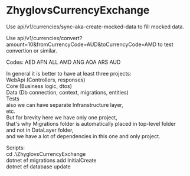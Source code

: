 # ZhyglovsCurrencyExchange

Use api/v1/currencies/sync-aka-create-mocked-data to fill mocked data.

Use api/v1/currencies/convert?amount=10&fromCurrencyCode=AUD&toCurrencyCode=AMD to test convertion or similar.

Codes:
AED
AFN
ALL
AMD
ANG
AOA
ARS
AUD


In general it is better to have at least three projects: \
WebApi (Controllers, responses)\
Core (Business logic, dtos)\
Data (Db connection, context, migrations, entities)\
Tests\
also we can have separate Infranstructure layer,\
etc.\
But for brevity here we have only one project,\
that's why Migrations folder is automatically placed in top-level folder\
and not in DataLayer folder,\
and we have a lot of dependencies in this one and only project. 

Scripts: \
cd .\ZhyglovsCurrencyExchange\
dotnet ef migrations add InitialCreate\
dotnet ef database update 

